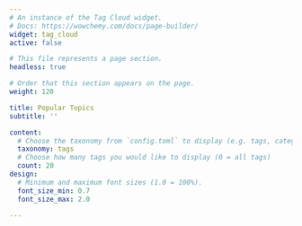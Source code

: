 ```yaml
---
# An instance of the Tag Cloud widget.
# Docs: https://wowchemy.com/docs/page-builder/
widget: tag_cloud
active: false

# This file represents a page section.
headless: true

# Order that this section appears on the page.
weight: 120

title: Popular Topics
subtitle: ''

content:
  # Choose the taxonomy from `config.toml` to display (e.g. tags, categories)
  taxonomy: tags
  # Choose how many tags you would like to display (0 = all tags)
  count: 20
design:
  # Minimum and maximum font sizes (1.0 = 100%).
  font_size_min: 0.7
  font_size_max: 2.0

---
```

